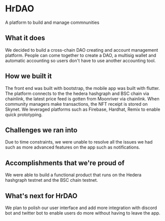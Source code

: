 # HrDAO

A platform to build and manage commnunities


## What it does
We decided to build a cross-chain DAO creating and account management platform. People can come together to create a DAO, a multisig wallet and automatic accounting so users don't have to use another accounting tool.

## How we built it
The front end was built with bootstrap, the mobile app was built with flutter. The platform connects to the the hedera hashgraph and BSC chain via chainlink, the latest price feed is gotten from Moonriver via chainlink. When community managers make transactions, the NFT receipt is stored on Skynet. We leveraged platforms such as Firebase, Hardhat, Remix to enable quick prototyping.

## Challenges we ran into
Due to time constraints, we were unable to resolve all the issues we had such as more advanced features on the app such as notifications.

## Accomplishments that we're proud of
We were able to build a functional product that runs on the Hedera hashgraph testnet and the BSC chain testnet.

## What's next for HrDAO
We plan to polish our user interface and add more integration with discord bot and twitter bot to enable users do more without having to leave the app.

